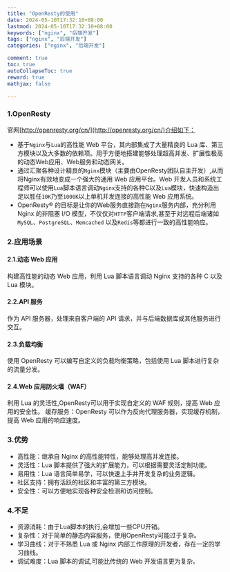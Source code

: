 ```yaml
---
title: "OpenResty的使用"
date: 2024-05-10T17:32:10+08:00
lastmod: 2024-05-10T17:32:10+08:00
keywords: ["nginx", "后端开发"]
tags: ["nginx", "后端开发"]
categories: ["nginx", "后端开发"]

comment: true
toc: true
autoCollapseToc: true
reward: true
mathjax: false

---
```


<!--more-->


### 1.OpenResty
官网[http://openresty.org/cn/](http://openresty.org/cn/)介绍如下：

* 基于`Nginx`与`Lua`的高性能 Web 平台，其内部集成了大量精良的 Lua 库、第三方模块以及大多数的依赖项。用于方便地搭建能够处理超高并发、扩展性极高的动态Web应用、Web服务和动态网关。
* 通过汇聚各种设计精良的`Nginx`模块（主要由OpenResty团队自主开发）,从而将Nginx有效地变成一个强大的通用 Web 应用平台。Web 开发人员和系统工程师可以使用`Lua`脚本语言调动`Nginx`支持的各种C以及`Lua`模块，快速构造出足以胜任`10K`乃至`1000K`以上单机并发连接的高性能 Web 应用系统。
* OpenResty® 的目标是让你的Web服务直接跑在`Nginx`服务内部，充分利用 Nginx 的非阻塞 I/O 模型，不仅仅对`HTTP`客户端请求,甚至于对远程后端诸如`MySQL`、`PostgreSQL`、`Memcached` 以及`Redis`等都进行一致的高性能响应。

### 2.应用场景

#### 2.1.动态 Web 应用
构建高性能的动态 Web 应用，利用 Lua 脚本语言调动 Nginx 支持的各种 C 以及 Lua 模块。

#### 2.2.API 服务

作为 API 服务器，处理来自客户端的 API 请求，并与后端数据库或其他服务进行交互。
#### 2.3.负载均衡
使用 OpenResty 可以编写自定义的负载均衡策略，包括使用 Lua 脚本进行复杂的流量分发。

#### 2.4.Web 应用防火墙（WAF）
利用 Lua 的灵活性,OpenResty可以用于实现自定义的 WAF 规则，提高 Web 应用的安全性。
缓存服务：OpenResty 可以作为反向代理服务器，实现缓存机制，提高 Web 应用的响应速度。

### 3.优势

* 高性能：继承自 Nginx 的高性能特性，能够处理高并发连接。
* 灵活性：Lua 脚本提供了强大的扩展能力，可以根据需要灵活定制功能。
* 易用性：Lua 语言简单易学，可以快速上手并开发复杂的业务逻辑。
* 社区支持：拥有活跃的社区和丰富的第三方模块。
* 安全性：可以方便地实现各种安全检测和访问控制。

### 4.不足

* 资源消耗：由于Lua脚本的执行,会增加一些CPU开销。
* 复杂性：对于简单的静态内容服务，使用OpenResty可能过于复杂。
* 学习曲线：对于不熟悉 Lua 或 Nginx 内部工作原理的开发者，存在一定的学习曲线。
* 调试难度：Lua 脚本的调试,可能比传统的 Web 开发语言更为复杂。



